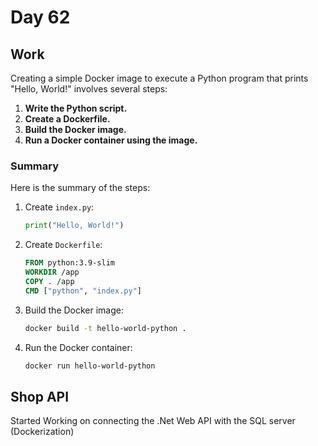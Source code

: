 # Day 62

## Work

Creating a simple Docker image to execute a Python program that prints "Hello, World!" involves several steps:

1. **Write the Python script.**
2. **Create a Dockerfile.**
3. **Build the Docker image.**
4. **Run a Docker container using the image.**

### Summary

Here is the summary of the steps:

1. Create `index.py`:

   ```python
   print("Hello, World!")
   ```

2. Create `Dockerfile`:

   ```Dockerfile
   FROM python:3.9-slim
   WORKDIR /app
   COPY . /app
   CMD ["python", "index.py"]
   ```

3. Build the Docker image:

   ```sh
   docker build -t hello-world-python .
   ```

4. Run the Docker container:
   ```sh
   docker run hello-world-python
   ```

## Shop API

Started Working on connecting the .Net Web API with the SQL server (Dockerization)
